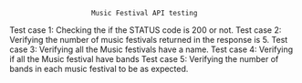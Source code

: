                         Music Festival API testing


Test case 1: Checking the if the STATUS code is 200 or not.
Test case 2: Verifying the number of music festivals returned in the response is 5.
Test case 3: Verifying all the Music festivals have a name.
Test case 4: Verifying if all the Music festival have bands
Test case 5: Verifying the number of bands in each music festival to be as expected.

